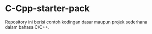 # C-Cpp-starter-pack
Repository ini berisi contoh kodingan dasar maupun projek sederhana dalam bahasa C/C++.
